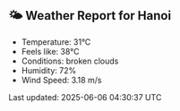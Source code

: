 <!-- WEATHER-START -->
## 🌤 Weather Report for Hanoi

- Temperature: 31°C
- Feels like: 38°C
- Conditions: broken clouds
- Humidity: 72%
- Wind Speed: 3.18 m/s

Last updated: 2025-06-06 04:30:37 UTC
<!-- WEATHER-END -->

